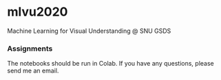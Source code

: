 # mlvu2020
 Machine Learning for Visual Understanding @ SNU GSDS

### Assignments

The notebooks should be run in Colab. If you have any questions, please send me an email.